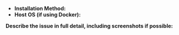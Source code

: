 - **Installation Method:** <!-- Docker or Traditional -->
- **Host OS (if using Docker):** <!-- Ubuntu 16.04, CentOS 7, Windows, etc. -->

**Describe the issue in full detail, including screenshots if possible:**

<!-- Issue description -->